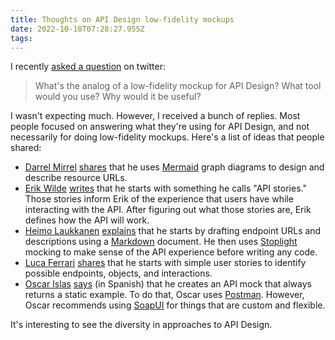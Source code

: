 ```yaml
---
title: Thoughts on API Design low-fidelity mockups
date: 2022-10-18T07:28:27.955Z
tags:
---
```





I recently [asked a question](https://twitter.com/bpedro/status/1581731185696206848) on twitter:

> What's the analog of a low-fidelity mockup for API Design? What tool would you use? Why would it be useful?

I wasn't expecting much. However, I received a bunch of replies. Most people focused on answering what they're using for API Design, and not necessarily for doing low-fidelity mockups. Here's a list of ideas that people shared:

- [Darrel Mirrel](https://twitter.com/darrel_miller) [shares](https://twitter.com/darrel_miller/status/1581756813443072001) that he uses [Mermaid](https://mermaid-js.github.io/mermaid/#/) graph diagrams to design and describe resource URLs.
- [Erik Wilde](https://twitter.com/dret) [writes](https://twitter.com/dret/status/1581806618651394048) that he starts with something he calls "API stories." Those stories inform Erik of the experience that users have while interacting with the API. After figuring out what those stories are, Erik defines how the API will work.
- [Heimo Laukkanen](https://twitter.com/huima) [explains](https://twitter.com/huima/status/1581732342196228096) that he starts by drafting endpoint URLs and descriptions using a [Markdown](https://daringfireball.net/projects/markdown/syntax) document. He then uses [Stoplight](https://stoplight.io/) mocking to make sense of the API experience before writing any code.
- [Luca Ferrari](https://twitter.com/thekingsback) [shares](https://twitter.com/thekingsback/status/1581923093651783680) that he starts with simple user stories to identify possible endpoints, objects, and interactions.
- [Oscar Islas](https://twitter.com/oislas) [says](https://twitter.com/oislas/status/1581733363387617280) (in Spanish) that he creates an API mock that always returns a static example. To do that, Oscar uses [Postman](https://www.postman.com/). However, Oscar recommends using [SoapUI](https://www.soapui.org/) for things that are custom and flexible.

It's interesting to see the diversity in approaches to API Design.